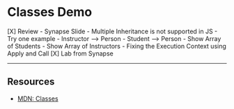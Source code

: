 # Classes Demo
[X] Review
    - Synapse Slide
    - Multiple Inheritance is not supported in JS
    - Try one example 
      - Instructor --> Person
      - Student --> Person
      - Show Array of Students 
      - Show Array of Instructors
    - Fixing the Execution Context using Apply and Call
[X] Lab from Synapse

----
## Resources
- [MDN: Classes](https://developer.mozilla.org/en-US/docs/Web/JavaScript/Reference/Classes#class_declarations)
